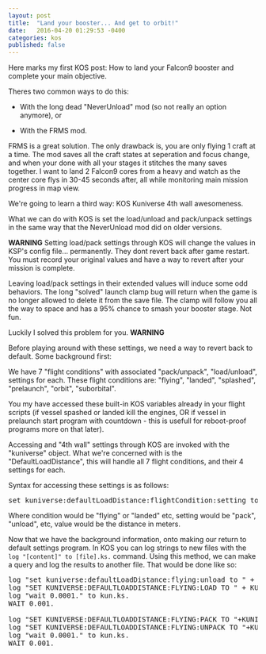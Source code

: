 ```yaml
---
layout: post
title:  "Land your booster... And get to orbit!"
date:   2016-04-20 01:29:53 -0400
categories: kos
published: false
---
```

Here marks my first KOS post: How to land your Falcon9 booster and complete your
main objective.

Theres two common ways to do this:
- With the long dead "NeverUnload" mod (so not really an option anymore), or
+ With the FRMS mod.

FRMS is a great solution. The only drawback is, you are only flying 1 craft at a
time. The mod saves all the craft states at seperation and focus change, and
when your done with all your stages it stitches the many saves together. I want
to land 2 Falcon9 cores from a heavy and watch as the center core flys in 30-45
seconds after, all while monitoring main mission progress in map view.

We're going to learn a third way:
KOS Kuniverse 4th wall awesomeness.

What we can do with KOS is set the load/unload and pack/unpack settings in the
same way that the NeverUnload mod did on older versions.

**WARNING**
Setting load/pack settings through KOS will change the values in KSP's config
file... permanently. They dont revert back after game restart. You must record
your original values and have a way to revert after your mission is complete.

Leaving load/pack settings in their extended values will induce some odd
behaviors. The long "solved" launch clamp bug will return when the game is no
longer allowed to delete it from the save file. The clamp will follow you all
the way to space and has a 95% chance to smash your booster stage. Not fun.

Luckily I solved this problem for you.
**WARNING**

Before playing around with these settings, we need a way to revert back to
default. Some background first:

We have 7 "flight conditions" with associated "pack/unpack", "load/unload",
settings for each. These flight conditions are: "flying", "landed", "splashed",
"prelaunch", "orbit", "suborbital".

You my have accessed these built-in KOS variables already in your flight scripts
(if vessel spashed or landed kill the engines, OR if vessel in prelaunch start
  program with countdown - this is usefull for reboot-proof programs more on that
  later).

Accessing and "4th wall" settings through KOS are invoked with the "kuniverse"
object. What we're concerned with is the "DefaultLoadDistance", this will handle
all 7 flight conditions, and their 4 settings for each.

Syntax for accessing these settings is as follows:

<pre>
set kuniverse:defaultLoadDistance:flightCondition:setting to value.
</pre>

Where condition would be "flying" or "landed" etc, setting would be "pack",
"unload", etc, value would be the distance in meters.

Now that we have the background information, onto making our return to default
settings program. In KOS you can log strings to new files with the
<code>log "[content]" to [file].ks.</code> command. Using this method, we can make a
query and log the results to another file. That would be done like so:

<pre>
log "set kuniverse:defaultLoadDistance:flying:unload to " + kuniverse:defaultLoadDistance:flying:unload + "." to kun.ks.
log "SET KUNIVERSE:DEFAULTLOADDISTANCE:FLYING:LOAD TO " + KUNIVERSE:DEFAULTLOADDISTANCE:FLYING:LOAD + "." to kun.ks.
log "wait 0.0001." to kun.ks.
WAIT 0.001.

log "SET KUNIVERSE:DEFAULTLOADDISTANCE:FLYING:PACK TO "+KUNIVERSE:DEFAULTLOADDISTANCE:FLYING:PACK+"." to kun.ks.
log "SET KUNIVERSE:DEFAULTLOADDISTANCE:FLYING:UNPACK TO "+KUNIVERSE:DEFAULTLOADDISTANCE:FLYING:UNPACK+"." to kun.ks.
log "wait 0.0001." to kun.ks.
WAIT 0.001.
</pre>
